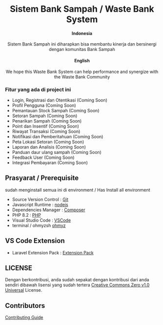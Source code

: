 <div align="center">
<h1> Sistem Bank Sampah / Waste Bank System </h1>
<h4> Indonesia</h4>
<p> Sistem Bank Sampah ini diharapkan bisa membantu kinerja dan bersinergi dengan komunitas Bank Sampah  </p>
<h4> English</h4>
<p> We hope this Waste Bank System can help performance and synergize with the Waste Bank Community </p>
</div>

### Fitur yang ada di project ini
- Login, Registrasi dan Otentikasi (Coming Soon)
- Profil Pengguna (Coming Soon)
- Pemantauan Stock Sampah (Coming Soon)
- Setoran Sampah (Coming Soon)
- Penarikan Sampah (Coming Soon)
- Point dan Insentif (Coming Soon)
- Riwayat Transaksi (Coming Soon)
- Notifikasi dan Pemberitahuan (Coming Soon)
- Peta Lokasi Setoran (Coming Soon)
- Laporan dan Analisis (Coming Soon)
- Panduan daur ulang sampah (Coming Soon)
- Feedback User (Coming Soon)
- Integrasi Pembayaran (Coming Soon)

## Prasyarat / Prerequisite
sudah menginstall semua ini di environment / Has Install all environment

- Source Version Control : [Git](https://git-scm.com/)
- Javascript Runtime : [nodejs](https://nodejs.org/en/)
- Dependencies Manager : [Composer](https://getcomposer.org/)
- PHP 8.2 : [PHP](https://www.php.net/)
- Visual Studio Code : [VSCode](https://code.visualstudio.com/)
- terminal / ohmyzsh [ohmyz](https://ohmyz.sh/)

## VS Code Extension
- Laravel Extension Pack : [Extension Pack](https://marketplace.visualstudio.com/items?itemName=onecentlin.laravel-extension-pack)

## LICENSE
Dengan berkontribusi, anda sudah sepakat dengan kontribusi dari anda sendiri dibawah lisensi yang sudah tertera [Creative Commons Zero v1.0 Universal](LICENSE) License.

## Contributors
[Contributing Guide](contributing.md)
